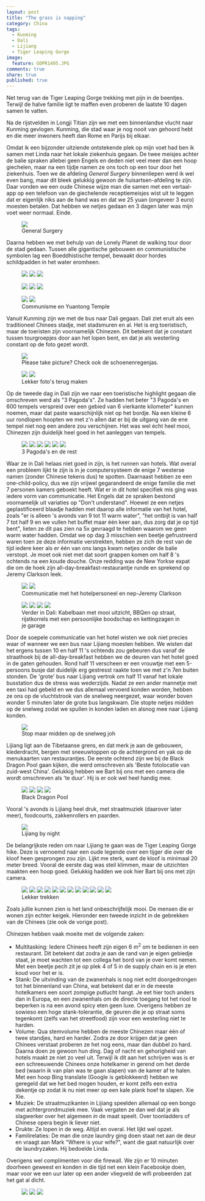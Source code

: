 ```yaml
---
layout: post
title: "The grass is napping"
category: China
tags: 
  - Kunming
  - Dali
  - Lijiang
  - Tiger Leaping Gorge 
image: 
  feature: GOPR1495.JPG
comments: true
share: true
published: true
---
```


Net terug van de Tiger Leaping Gorge trekking met pijn in de beentjes. Terwijl de halve familie ligt te maffen even proberen de laatste 10 dagen samen te vatten.

<!--more--> 

Na de rijstvelden in Longji Titian zijn we met een binnenlandse vlucht naar Kunming gevlogen. Kunming, die stad waar je nog nooit van gehoord hebt en die meer inwoners heeft dan Rome en Parijs bij elkaar.

Omdat ik een bijzonder uitziende ontstekende plek op mijn voet had ben ik samen met Linda naar het lokale ziekenhuis gegaan. De twee meisjes achter de balie spraken allebei geen Engels en deden niet veel meer dan een hoop giechelen, maar na een tijdje namen ze ons toch op een tour door het ziekenhuis. Toen we de afdeling _General Surgery_ binnenliepen werd ik wel even bang, maar dit bleek gelukkig gewoon de huisartsen-afdeling te zijn. Daar vonden we een oude Chinese wijze man die samen met een vertaal-app op een telefoon van de giechelende receptiemeisjes wist uit te leggen dat er eigenlijk niks aan de hand was en dat we 25 yuan (ongeveer 3 euro) moesten betalen. Dat hebben we netjes gedaan en 3 dagen later was mijn voet weer normaal. Einde. 
<figure>
<a href="{{ site.url }}/images/China/2/IMG_4609.JPG"><img src="{{ site.url }}/images/China/2/thumbs/IMG_4609.JPG"></a>
<figcaption>General Surgery</figcaption>
</figure>
Daarna hebben we met behulp van de Lonely Planet de walking tour door de stad gedaan. Tussen alle gigantische gebouwen en communistische symbolen lag een Boeddhistische tempel, bewaakt door hordes schildpadden in het water eromheen.
<figure class="third">
<a href="{{ site.url }}/images/China/2/IMG_4645.JPG"><img src="{{ site.url }}/images/China/2/thumbs/IMG_4645.JPG"></a>
<a href="{{ site.url }}/images/China/2/IMG_4624.JPG"><img src="{{ site.url }}/images/China/2/thumbs/IMG_4624.JPG"></a>
<a href="{{ site.url }}/images/China/2/IMG_4620.JPG"><img src="{{ site.url }}/images/China/2/thumbs/IMG_4620.JPG"></a>
</figure>

<figure class="third">
<a href="{{ site.url }}/images/China/2/IMG_2828.JPG"><img src="{{ site.url }}/images/China/2/thumbs/IMG_2828.JPG"></a>
<a href="{{ site.url }}/images/China/2/IMG_2859.JPG"><img src="{{ site.url }}/images/China/2/thumbs/IMG_2859.JPG"></a>
<a href="{{ site.url }}/images/China/2/IMG_2883.JPG"><img src="{{ site.url }}/images/China/2/thumbs/IMG_2883.JPG"></a>
</figure>

<figure class="half">
<a href="{{ site.url }}/images/China/2/IMG_2873.JPG"><img src="{{ site.url }}/images/China/2/thumbs/IMG_2873.JPG"></a>
<a href="{{ site.url }}/images/China/2/IMG_2938.JPG"><img src="{{ site.url }}/images/China/2/thumbs/IMG_2938.JPG"></a>
<figcaption>Communisme en Yuantong Temple</figcaption>
</figure>

Vanuit Kunming zijn we met de bus naar Dali gegaan. Dali ziet eruit als een traditioneel Chinees stadje, met stadsmuren en al. Het is erg toeristisch, maar de toeristen zijn voornamelijk Chinezen. Dit betekent dat je constant tussen tourgroepjes door aan het lopen bent, en dat je als westerling constant op de foto gezet wordt. 

<figure>
<a href="{{ site.url }}/images/China/2/IMG_4659.JPG"><img src="{{ site.url }}/images/China/2/thumbs/IMG_4659.JPG"></a>
<figcaption>Please take picture? Check ook de schoenenregenjas.</figcaption>
</figure>

<figure class="half">
<a href="{{ site.url }}/images/China/2/IMG_2808.JPG"><img src="{{ site.url }}/images/China/2/thumbs/IMG_2808.JPG"></a>
<a href="{{ site.url }}/images/China/2/IMG_2807.JPG"><img src="{{ site.url }}/images/China/2/thumbs/IMG_2807.JPG"></a>
<figcaption>Lekker foto's terug maken</figcaption>
</figure>

Op de tweede dag in Dali zijn we naar een toeristische highlight gegaan die omschreven werd als "3 Pagoda's". Ze hadden het beter "3 Pagoda's en 600 tempels verspreid over een gebied van 6 vierkante kilometer" kunnen noemen, maar dat paste waarschijnlijk niet op het bordje. Na een kleine 6 uur rondlopen hoopten we met z'n allen dat er bij de uitgang van de ene tempel niet nog een andere zou verschijnen. Het was wel écht heel mooi, Chinezen zijn duidelijk heel goed in het aanleggen van tempels.

<figure class="third">
<a href="{{ site.url }}/images/China/2/IMG_3078.JPG"><img src="{{ site.url }}/images/China/2/thumbs/IMG_3078.JPG"></a>
<a href="{{ site.url }}/images/China/2/IMG_3231.JPG"><img src="{{ site.url }}/images/China/2/thumbs/IMG_3231.JPG"></a>
<a href="{{ site.url }}/images/China/2/IMG_3090.JPG"><img src="{{ site.url }}/images/China/2/thumbs/IMG_3090.JPG"></a>
<a href="{{ site.url }}/images/China/2/IMG_3173.JPG"><img src="{{ site.url }}/images/China/2/thumbs/IMG_3173.JPG"></a>
<a href="{{ site.url }}/images/China/2/IMG_4711.JPG"><img src="{{ site.url }}/images/China/2/thumbs/IMG_4711.JPG"></a>
<a href="{{ site.url }}/images/China/2/IMG_3257.JPG"><img src="{{ site.url }}/images/China/2/thumbs/IMG_3257.JPG"></a>
<figcaption>3 Pagoda's en de rest</figcaption>
</figure>

Waar ze in Dali helaas niet goed in zijn, is het runnen van hotels. Wat overal een probleem lijkt te zijn is in je computersysteem de enige 7 westerse namen (zonder Chinese tekens dus) te spotten. Daarnaast hebben ze een one-child-policy, dus we zijn vrijwel gegarandeerd de enige familie die met 7 personen kamers geboekt heeft. Wat er in dit hotel specifiek mis ging was iedere vorm van communicatie. Het Engels dat ze spraken bestond voornamelijk uit variaties op "Don't understand". Hoewel ze een netjes geplastificeerd blaadje hadden met daarop alle informatie van het hotel, zoals "er is alleen 's avonds van 9 tot 11 warm water", "het ontbijt is van half 7 tot half 9 en we vullen het buffet maar één keer aan, dus zorg dat je op tijd bent", lieten ze dit pas zien na 5x gevraagd te hebben waarom we geen warm water hadden. Omdat we op dag 3 misschien een beetje gefrustreerd waren toen ze deze informatie verstrekten, hebben ze zich de rest van de tijd iedere keer als er één van ons langs kwam netjes onder de balie verstopt. Je moet ook niet met dat soort grappen komen om half 8 's ochtends na een koude douche. Onze redding was de New Yorkse expat die om de hoek zijn all-day-breakfast-restaurantje runde en sprekend op Jeremy Clarkson leek.

<figure class="half">
<a href="{{ site.url }}/images/China/2/IMG_2681.JPG"><img src="{{ site.url }}/images/China/2/thumbs/IMG_2681.JPG"></a>
<a href="{{ site.url }}/images/China/2/IMG_2740.JPG"><img src="{{ site.url }}/images/China/2/thumbs/IMG_2740.JPG"></a>
<figcaption>Communicatie met het hotelpersoneel en nep-Jeremy Clarkson</figcaption>
</figure>

<figure class="half">
<a href="{{ site.url }}/images/China/2/IMG_3441.JPG"><img src="{{ site.url }}/images/China/2/thumbs/IMG_3441.JPG"></a>
<a href="{{ site.url }}/images/China/2/IMG_3698.JPG"><img src="{{ site.url }}/images/China/2/thumbs/IMG_3698.JPG"></a>
<a href="{{ site.url }}/images/China/2/IMG_2975.JPG"><img src="{{ site.url }}/images/China/2/thumbs/IMG_2975.JPG"></a>
<a href="{{ site.url }}/images/China/2/IMG_4665.JPG"><img src="{{ site.url }}/images/China/2/thumbs/IMG_4665.JPG"></a>
<figcaption>Verder in Dali: Kabelbaan met mooi uitzicht, BBQen op straat, rijstkorrels met een persoonlijke boodschap en kettingzagen in je garage</figcaption>
</figure>

Door de soepele communicatie van het hotel wisten we ook niet precies waar of wanneer we een bus naar Lijiang moesten hebben. We wisten dat het ergens tussen 10 en half 11 's ochtends zou gebeuren dus vanaf de straathoek bij de all-day-breakfast hebben we de deuren van het hotel goed in de gaten gehouden. Rond half 11 verscheen er een vrouwtje met een 5-persoons busje dat duidelijk erg gestresst raakte toen we met z'n 7en buiten stonden. De 'grote' bus naar Lijiang vertrok om half 11 vanaf het lokale busstation dus de stress was wederzijds. Nadat ze een ander mannetje met een taxi had gebeld en we dus allemaal vervoerd konden worden, hebben ze ons op de vluchtstrook van de snelweg neergezet, waar wonder boven wonder 5 minuten later de grote bus langskwam. Die stopte netjes midden op de snelweg zodat we spullen in konden laden en alsnog mee naar Lijiang konden.

<figure>
<a href="{{ site.url }}/images/China/2/IMG_4756.JPG"><img src="{{ site.url }}/images/China/2/thumbs/IMG_4756.JPG"></a>
<figcaption>Stop maar midden op de snelweg joh</figcaption>
</figure>

Lijiang ligt aan de Tibetaanse grens, en dat merk je aan de gebouwen, klederdracht, bergen met sneeuwtoppen op de achtergrond en yak op de menukaarten van restaurantjes. De eerste ochtend zijn we bij de Black Dragon Pool gaan kijken, die werd omschreven als 'Beste fotolocatie van zuid-west China'. Gelukkig hebben we Bart bij ons met een camera die wordt omschreven als 'te duur'. Hij is er ook wel heel handig mee.

<figure class="half">
<a href="{{ site.url }}/images/China/2/GOPR1316.JPG"><img src="{{ site.url }}/images/China/2/thumbs/GOPR1316.JPG"></a>
<a href="{{ site.url }}/images/China/2/IMG_3871.JPG"><img src="{{ site.url }}/images/China/2/thumbs/IMG_3871.JPG"></a>
<a href="{{ site.url }}/images/China/2/IMG_3883.JPG"><img src="{{ site.url }}/images/China/2/thumbs/IMG_3883.JPG"></a>
<a href="{{ site.url }}/images/China/2/IMG_3915.JPG"><img src="{{ site.url }}/images/China/2/thumbs/IMG_3915.JPG"></a>
<figcaption>Black Dragon Pool</figcaption>
</figure>

Vooral 's avonds is Lijiang heel druk, met straatmuziek (daarover later meer), foodcourts, zakkenrollers en paarden.

<figure>
<a href="{{ site.url }}/images/China/2/IMG_3834.JPG"><img src="{{ site.url }}/images/China/2/thumbs/IMG_3834.JPG"></a>
<figcaption>Lijiang by night</figcaption>
</figure>

De belangrijkste reden om naar Lijiang te gaan was de Tiger Leaping Gorge hike. Deze is vernoemd naar een oude legende over een tijger die over de kloof heen gesprongen zou zijn. Lijkt me sterk, want de kloof is minimaal 20 meter breed. Vooral de eerste dag was steil klimmen, maar de uitzichten maakten een hoop goed. Gelukkig hadden we ook hier Bart bij ons met zijn camera. 

<figure class="third">
<a href="{{ site.url }}/images/China/2/GOPR1495.JPG"><img src="{{ site.url }}/images/China/2/thumbs/GOPR1495.JPG"></a>
<a href="{{ site.url }}/images/China/2/GOPR1363.JPG"><img src="{{ site.url }}/images/China/2/thumbs/GOPR1363.JPG"></a>
<a href="{{ site.url }}/images/China/2/GOPR1527.JPG"><img src="{{ site.url }}/images/China/2/thumbs/GOPR1527.JPG"></a>
<a href="{{ site.url }}/images/China/2/GOPR1554.JPG"><img src="{{ site.url }}/images/China/2/thumbs/GOPR1554.JPG"></a>
<a href="{{ site.url }}/images/China/2/IMG_4086.JPG"><img src="{{ site.url }}/images/China/2/thumbs/IMG_4086.JPG"></a>
<a href="{{ site.url }}/images/China/2/IMG_4153.JPG"><img src="{{ site.url }}/images/China/2/thumbs/IMG_4153.JPG"></a>
<a href="{{ site.url }}/images/China/2/IMG_4213.JPG"><img src="{{ site.url }}/images/China/2/thumbs/IMG_4213.JPG"></a>
<a href="{{ site.url }}/images/China/2/IMG_4050.JPG"><img src="{{ site.url }}/images/China/2/thumbs/IMG_4050.JPG"></a>
<a href="{{ site.url }}/images/China/2/IMG_4271.JPG"><img src="{{ site.url }}/images/China/2/thumbs/IMG_4271.JPG"></a>
<a href="{{ site.url }}/images/China/2/IMG_4434.JPG"><img src="{{ site.url }}/images/China/2/thumbs/IMG_4434.JPG"></a>
<a href="{{ site.url }}/images/China/2/IMG_4510.JPG"><img src="{{ site.url }}/images/China/2/thumbs/IMG_4510.JPG"></a>
<a href="{{ site.url }}/images/China/2/IMG_4544.JPG"><img src="{{ site.url }}/images/China/2/thumbs/IMG_4544.JPG"></a>
<figcaption>Lekker trekken</figcaption>
</figure>

Zoals jullie kunnen zien is het land onbeschrijfelijk mooi. De mensen die er wonen zijn echter keigek. Hieronder een tweede inzicht in de gebrekken van de Chinees (zie ook de vorige post).

Chinezen hebben vaak moeite met de volgende zaken:

- Multitasking: Iedere Chinees heeft zijn eigen 6 m<sup>2</sup> om te bedienen in een restaurant. Dit betekent dat zodra je aan de rand van je eigen gebiedje staat, je moet wachten tot een collega het bord van je over komt nemen. Met een beetje pech zit je op plek 4 of 5 in de supply chain en is je eten koud voor het er is. 
- Stank: De uitvinding van de zwanenhals is nog niet echt doorgedrongen tot het binnenland van China, wat betekent dat er in de meeste hotelkamers een soort zompige putlucht hangt. Je eet hier toch anders dan in Europa, en een zwanenhals om de directe toegang tot het riool te beperken is na een avond spicy eten geen luxe. Overigens hebben ze sowieso een hoge stank-tolerantie, de geuren die je op straat soms tegenkomt (zelfs van het streetfood) zijn voor een westerling niet te harden.
- Volume: Qua stemvolume hebben de meeste Chinezen maar één of twee standjes, hard en harder. Zodra ze door krijgen dat je geen Chinees verstaat proberen ze het nog eens, maar dan dubbel zo hard. Daarna doen ze gewoon hun ding. Dag of nacht en gehorigheid van hotels maakt ze niet zo veel uit. Terwijl ik dit aan het schrijven was is er een schreeuwende Chinees onze hotelkamer in gerend om het derde bed (waarin ik van plan was te gaan slapen) van de kamer af te halen. Met een hoop Bing translate (Google is geblokkeerd) hebben we geregeld dat we het bed mogen houden, er komt zelfs een extra dekentje op zodat ik nu niet meer op een kale plank hoef te slapen. Xie Xie.
- Muziek: De straatmuzikanten in Lijiang speelden allemaal op een bongo met achtergrondmuziek mee. Vaak vergaten ze dan wel dat je als slagwerker over het algemeen _in_ de maat speelt. Over toonladders of Chinese opera begin ik liever niet.
- Drukte: Ze lopen in de weg. Altijd en overal. Het lijkt wel opzet.
- Familirelaties: De man die onze laundry ging doen staat net aan de deur en vraagt aan Mark "Where is your wife?", want die gaat natuurlijk over de laundryzaken. Hij bedoelde Linda.

Overigens wel complimenten voor die firewall. We zijn er 10 minuten doorheen geweest en konden in die tijd net een klein Facebookje doen, maar voor we een uur later op een ander vliegveld de wifi probeerden zat het gat al dicht.

<figure class="third">
<a href="{{ site.url }}/images/China/2/IMG_3086.JPG"><img src="{{ site.url }}/images/China/2/thumbs/IMG_3086.JPG"></a>
<a href="{{ site.url }}/images/China/2/IMG_3631.JPG"><img src="{{ site.url }}/images/China/2/thumbs/IMG_3631.JPG"></a>
<a href="{{ site.url }}/images/China/2/IMG_3995.JPG"><img src="{{ site.url }}/images/China/2/thumbs/IMG_3995.JPG"></a>
</figure>